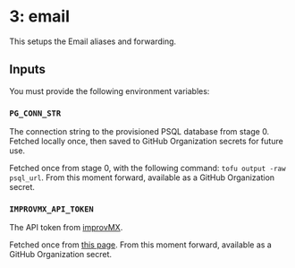 # 3: email

This setups the Email aliases and forwarding.

## Inputs

You must provide the following environment variables:

### `PG_CONN_STR`

The connection string to the provisioned PSQL database from stage 0. Fetched
 locally once, then saved to GitHub Organization secrets for future use.

Fetched once from stage 0, with the following command: `tofu output -raw psql_url`.
From this moment forward, available as a GitHub Organization secret.

### `IMPROVMX_API_TOKEN`

The API token from [improvMX](https://improvmx.com/).

Fetched once from [this page](https://app.improvmx.com/api). From this moment
 forward, available as a GitHub Organization secret.
